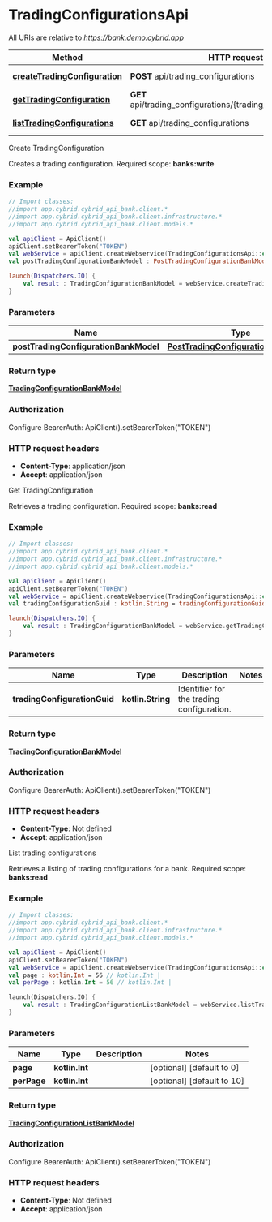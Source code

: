 # TradingConfigurationsApi

All URIs are relative to *https://bank.demo.cybrid.app*

Method | HTTP request | Description
------------- | ------------- | -------------
[**createTradingConfiguration**](TradingConfigurationsApi.md#createTradingConfiguration) | **POST** api/trading_configurations | Create TradingConfiguration
[**getTradingConfiguration**](TradingConfigurationsApi.md#getTradingConfiguration) | **GET** api/trading_configurations/{trading_configuration_guid} | Get TradingConfiguration
[**listTradingConfigurations**](TradingConfigurationsApi.md#listTradingConfigurations) | **GET** api/trading_configurations | List trading configurations



Create TradingConfiguration

Creates a trading configuration.  Required scope: **banks:write**

### Example
```kotlin
// Import classes:
//import app.cybrid.cybrid_api_bank.client.*
//import app.cybrid.cybrid_api_bank.client.infrastructure.*
//import app.cybrid.cybrid_api_bank.client.models.*

val apiClient = ApiClient()
apiClient.setBearerToken("TOKEN")
val webService = apiClient.createWebservice(TradingConfigurationsApi::class.java)
val postTradingConfigurationBankModel : PostTradingConfigurationBankModel =  // PostTradingConfigurationBankModel | 

launch(Dispatchers.IO) {
    val result : TradingConfigurationBankModel = webService.createTradingConfiguration(postTradingConfigurationBankModel)
}
```

### Parameters

Name | Type | Description  | Notes
------------- | ------------- | ------------- | -------------
 **postTradingConfigurationBankModel** | [**PostTradingConfigurationBankModel**](PostTradingConfigurationBankModel.md)|  |

### Return type

[**TradingConfigurationBankModel**](TradingConfigurationBankModel.md)

### Authorization


Configure BearerAuth:
    ApiClient().setBearerToken("TOKEN")

### HTTP request headers

 - **Content-Type**: application/json
 - **Accept**: application/json


Get TradingConfiguration

Retrieves a trading configuration.  Required scope: **banks:read**

### Example
```kotlin
// Import classes:
//import app.cybrid.cybrid_api_bank.client.*
//import app.cybrid.cybrid_api_bank.client.infrastructure.*
//import app.cybrid.cybrid_api_bank.client.models.*

val apiClient = ApiClient()
apiClient.setBearerToken("TOKEN")
val webService = apiClient.createWebservice(TradingConfigurationsApi::class.java)
val tradingConfigurationGuid : kotlin.String = tradingConfigurationGuid_example // kotlin.String | Identifier for the trading configuration.

launch(Dispatchers.IO) {
    val result : TradingConfigurationBankModel = webService.getTradingConfiguration(tradingConfigurationGuid)
}
```

### Parameters

Name | Type | Description  | Notes
------------- | ------------- | ------------- | -------------
 **tradingConfigurationGuid** | **kotlin.String**| Identifier for the trading configuration. |

### Return type

[**TradingConfigurationBankModel**](TradingConfigurationBankModel.md)

### Authorization


Configure BearerAuth:
    ApiClient().setBearerToken("TOKEN")

### HTTP request headers

 - **Content-Type**: Not defined
 - **Accept**: application/json


List trading configurations

Retrieves a listing of trading configurations for a bank.  Required scope: **banks:read**

### Example
```kotlin
// Import classes:
//import app.cybrid.cybrid_api_bank.client.*
//import app.cybrid.cybrid_api_bank.client.infrastructure.*
//import app.cybrid.cybrid_api_bank.client.models.*

val apiClient = ApiClient()
apiClient.setBearerToken("TOKEN")
val webService = apiClient.createWebservice(TradingConfigurationsApi::class.java)
val page : kotlin.Int = 56 // kotlin.Int | 
val perPage : kotlin.Int = 56 // kotlin.Int | 

launch(Dispatchers.IO) {
    val result : TradingConfigurationListBankModel = webService.listTradingConfigurations(page, perPage)
}
```

### Parameters

Name | Type | Description  | Notes
------------- | ------------- | ------------- | -------------
 **page** | **kotlin.Int**|  | [optional] [default to 0]
 **perPage** | **kotlin.Int**|  | [optional] [default to 10]

### Return type

[**TradingConfigurationListBankModel**](TradingConfigurationListBankModel.md)

### Authorization


Configure BearerAuth:
    ApiClient().setBearerToken("TOKEN")

### HTTP request headers

 - **Content-Type**: Not defined
 - **Accept**: application/json

